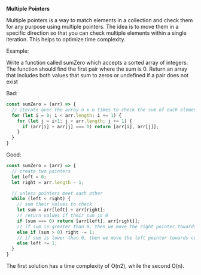 **Multiple Pointers**

Multiple pointers is a way to match elements in a collection and check them for any purpose using multiple pointers. The idea is to move them in a specific direction so that you can check multiple elements within a single iteration. This helps to optimize time complexity.

Example:

Write a function called sumZero which accepts a sorted array of integers. The function should find the first pair where the sum is 0.
Return an array that includes both values that sum to zeros or undefined if a pair does not exist

Bad:

```javascript
const sumZero = (arr) => {
  // iterate over the array n x n times to check the sum of each elements
  for (let i = 0; i < arr.length; i += 1) {
    for (let j = i+1; j < arr.length; j += 1) {
      if (arr[i] + arr[j] === 0) return [arr[i], arr[j]];
    }
  }
}
```

Good:

```javascript
const sumZero = (arr) => {
  // create two pointers
  let left = 0;
  let right = arr.length - 1;

  // unless pointers meet each other
  while (left < right) {
    // sum their values to check
    let sum = arr[left] + arr[right];
    // return values if their sum is 0
    if (sum === 0) return [arr[left], arr[right]];
    // if sum is greater than 0, then we move the right pointer towards center
    else if (sum > 0) right -= 1;
    // if sum is lower than 0, then we move the left pointer towards center
    else left += 1;
  }
}
```

The first solution has a time complexity of O(n2), while the second O(n).
